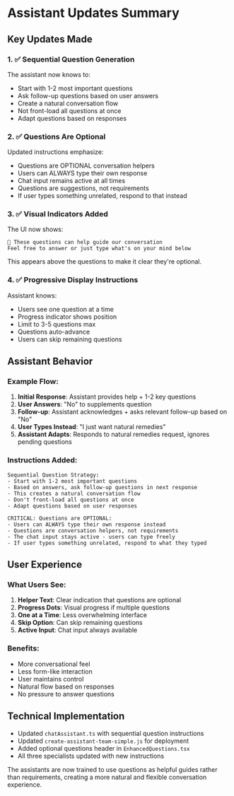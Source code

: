 # Assistant Updates Summary

## Key Updates Made

### 1. ✅ Sequential Question Generation
The assistant now knows to:
- Start with 1-2 most important questions
- Ask follow-up questions based on user answers
- Create a natural conversation flow
- Not front-load all questions at once
- Adapt questions based on responses

### 2. ✅ Questions Are Optional
Updated instructions emphasize:
- Questions are OPTIONAL conversation helpers
- Users can ALWAYS type their own response
- Chat input remains active at all times
- Questions are suggestions, not requirements
- If user types something unrelated, respond to that instead

### 3. ✅ Visual Indicators Added
The UI now shows:
```
💬 These questions can help guide our conversation
Feel free to answer or just type what's on your mind below
```
This appears above the questions to make it clear they're optional.

### 4. ✅ Progressive Display Instructions
Assistant knows:
- Users see one question at a time
- Progress indicator shows position
- Limit to 3-5 questions max
- Questions auto-advance
- Users can skip remaining questions

## Assistant Behavior

### Example Flow:
1. **Initial Response**: Assistant provides help + 1-2 key questions
2. **User Answers**: "No" to supplements question
3. **Follow-up**: Assistant acknowledges + asks relevant follow-up based on "No"
4. **User Types Instead**: "I just want natural remedies"
5. **Assistant Adapts**: Responds to natural remedies request, ignores pending questions

### Instructions Added:
```
Sequential Question Strategy:
- Start with 1-2 most important questions
- Based on answers, ask follow-up questions in next response
- This creates a natural conversation flow
- Don't front-load all questions at once
- Adapt questions based on user responses

CRITICAL: Questions are OPTIONAL:
- Users can ALWAYS type their own response instead
- Questions are conversation helpers, not requirements
- The chat input stays active - users can type freely
- If user types something unrelated, respond to what they typed
```

## User Experience

### What Users See:
1. **Helper Text**: Clear indication that questions are optional
2. **Progress Dots**: Visual progress if multiple questions
3. **One at a Time**: Less overwhelming interface
4. **Skip Option**: Can skip remaining questions
5. **Active Input**: Chat input always available

### Benefits:
- More conversational feel
- Less form-like interaction
- User maintains control
- Natural flow based on responses
- No pressure to answer questions

## Technical Implementation

- Updated `chatAssistant.ts` with sequential question instructions
- Updated `create-assistant-team-simple.js` for deployment
- Added optional questions header in `EnhancedQuestions.tsx`
- All three specialists updated with new instructions

The assistants are now trained to use questions as helpful guides rather than requirements, creating a more natural and flexible conversation experience.